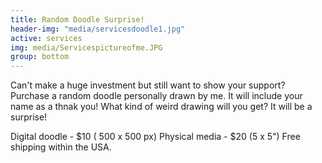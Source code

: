 ```yaml
---
title: Random Doodle Surprise!
header-img: "media/servicesdoodle1.jpg"
active: services
img: media/Servicespictureofme.JPG
group: bottom
---
```


Can't make a huge investment but still want to show your support? Purchase a random doodle personally drawn by me. It will include your name as a thnak you! What kind of weird drawing will you get? It will be a surprise!

Digital doodle - $10 ( 500 x 500 px)
Physical media - $20 (5 x 5") Free shipping within the USA.


